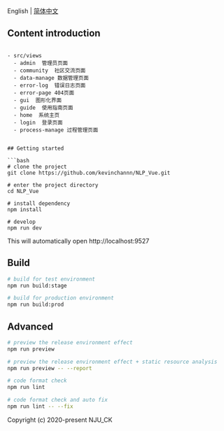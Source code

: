 English | [简体中文](./README.zh-CN.md)

## Content introduction

```

- src/views
  - admin  管理员页面
  - community  社区交流页面
  - data-manage 数据管理页面
  - error-log  错误日志页面
  - error-page 404页面
  - gui  图形化界面
  - guide  使用指南页面
  - home  系统主页
  - login  登录页面
  - process-manage 过程管理页面


## Getting started

```bash
# clone the project
git clone https://github.com/kevinchannn/NLP_Vue.git

# enter the project directory
cd NLP_Vue

# install dependency
npm install

# develop
npm run dev
```

This will automatically open http://localhost:9527

## Build

```bash
# build for test environment
npm run build:stage

# build for production environment
npm run build:prod
```

## Advanced

```bash
# preview the release environment effect
npm run preview

# preview the release environment effect + static resource analysis
npm run preview -- --report

# code format check
npm run lint

# code format check and auto fix
npm run lint -- --fix
```



Copyright (c) 2020-present NJU_CK


